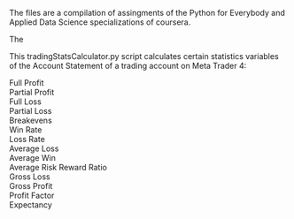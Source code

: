 The files are a compilation of assingments of the Python for Everybody and Applied Data Science specializations of coursera. 

The 

This tradingStatsCalculator.py script calculates certain statistics variables of the Account Statement of a trading account on Meta Trader 4:

  Full Profit<br>
  Partial Profit<br>
  Full Loss<br>
  Partial Loss<br>
  Breakevens<br>
  Win Rate<br>
  Loss Rate<br>
  Average Loss<br>
  Average Win<br>
  Average Risk Reward Ratio<br>
  Gross Loss<br>
  Gross Profit<br>
  Profit Factor<br>
  Expectancy<br>
